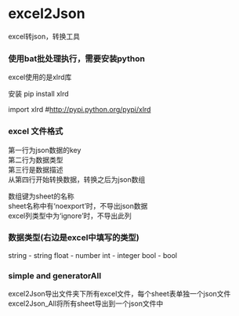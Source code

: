 # excel2Json
excel转json，转换工具

### 使用bat批处理执行，需要安装python
excel使用的是xlrd库

安装
pip install xlrd

import xlrd #http://pypi.python.org/pypi/xlrd

### excel 文件格式
第一行为json数据的key  
第二行为数据类型  
第三行是数据描述  
从第四行开始转换数据，转换之后为json数组

数组键为sheet的名称  
sheet名称中有‘noexport’时，不导出json数据  
excel列类型中为‘ignore’时，不导出此列

### 数据类型(右边是excel中填写的类型)
string - string
float - number
int - integer
bool - bool

### simple and generatorAll
excel2Json导出文件夹下所有excel文件，每个sheet表单独一个json文件  
excel2Json_All将所有sheet导出到一个json文件中
